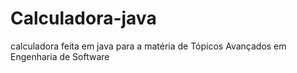 # Calculadora-java
calculadora feita em java para a matéria de Tópicos Avançados em Engenharia de Software
